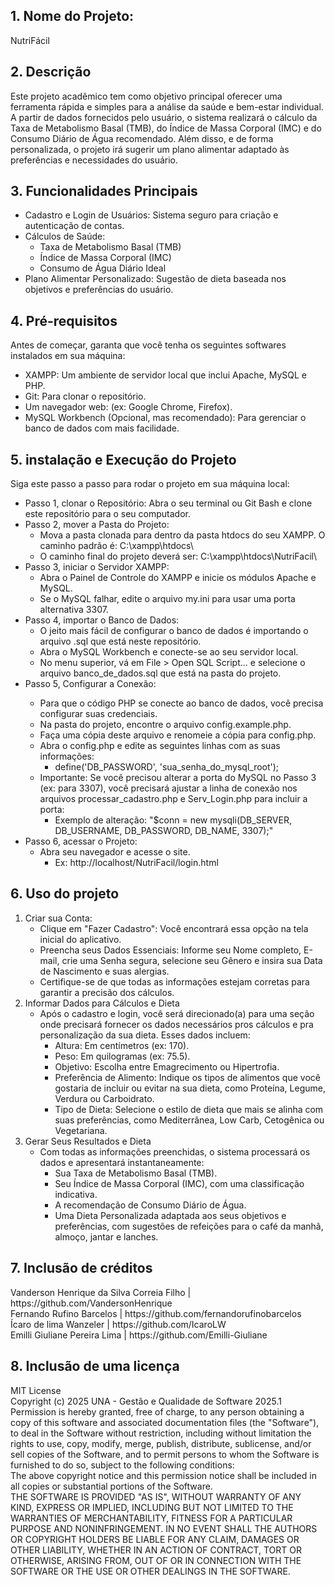 <h2>1. Nome do Projeto:</h2>
   NutriFácil
   
<h2>2. Descrição</h2>

<p>Este projeto acadêmico tem como objetivo principal oferecer uma ferramenta rápida e simples para a análise da saúde e bem-estar individual. A partir de dados fornecidos pelo usuário, o sistema realizará o cálculo da Taxa de Metabolismo Basal (TMB), do Índice de Massa Corporal (IMC) e do Consumo Diário de Água recomendado. Além disso, e de forma personalizada, o projeto irá sugerir um plano alimentar adaptado às preferências e necessidades do usuário.</p>

<h2>3. Funcionalidades Principais</h2>
<ul>
   <li>Cadastro e Login de Usuários: Sistema seguro para criação e autenticação de contas.</li>
   <li>Cálculos de Saúde:
      <ul>
         <li>Taxa de Metabolismo Basal (TMB)</li>
         <li>Índice de Massa Corporal (IMC)</li>
         <li>Consumo de Água Diário Ideal</li>     
      </ul></li>
   <li>Plano Alimentar Personalizado: Sugestão de dieta baseada nos objetivos e preferências do usuário.</li>
</ul>

<h2>4. Pré-requisitos</h2>
<p>Antes de começar, garanta que você tenha os seguintes softwares instalados em sua máquina:</p>
   <ul>
      <li>XAMPP: Um ambiente de servidor local que inclui Apache, MySQL e PHP.</li>
      <li>Git: Para clonar o repositório.</li>
      <li>Um navegador web: (ex: Google Chrome, Firefox).</li>
      <li>MySQL Workbench (Opcional, mas recomendado): Para gerenciar o banco de dados com mais facilidade.</li>
   </ul>

<h2>5. instalação e Execução do Projeto</h2>
<p>Siga este passo a passo para rodar o projeto em sua máquina local:</p>
<ul>
   <li>Passo 1, clonar o Repositório: Abra o seu terminal ou Git Bash e clone este repositório para o seu computador.</li>
   <li>Passo 2, mover a Pasta do Projeto:<ul>
   <li>Mova a pasta clonada  para dentro da pasta htdocs do seu XAMPP. O caminho padrão é: C:\xampp\htdocs\</li>
   <li>O caminho final do projeto deverá ser: C:\xampp\htdocs\NutriFacil\</li></ul></li>
   <li>Passo 3, iniciar o Servidor XAMPP:<ul> 
      <li>Abra o Painel de Controle do XAMPP e inicie os módulos Apache e MySQL.</li>
      <li>Se o MySQL falhar, edite o arquivo my.ini para usar uma porta alternativa 3307.</li></ul>
   </li>
   <li>Passo 4, importar o Banco de Dados: <ul>
      <li>O jeito mais fácil de configurar o banco de dados é importando o arquivo .sql que está neste repositório.</li>
      <li>Abra o MySQL Workbench e conecte-se ao seu servidor local.</li>
      <li>No menu superior, vá em File > Open SQL Script... e selecione o arquivo banco_de_dados.sql que está na pasta do projeto.</li>
   </li></ul>
   <li>Passo 5, Configurar a Conexão:</li><ul>
      <li>Para que o código PHP se conecte ao banco de dados, você precisa configurar suas credenciais.</li>
      <li>Na pasta do projeto, encontre o arquivo config.example.php.</li>
      <li>Faça uma cópia deste arquivo e renomeie a cópia para config.php.</li>
      <li>Abra o config.php e edite as seguintes linhas com as suas informações:<ul>
         <li>define('DB_PASSWORD', 'sua_senha_do_mysql_root');</li>
      </ul></li>
      <li>Importante: Se você precisou alterar a porta do MySQL no Passo 3 (ex: para 3307), você precisará ajustar a linha de conexão nos arquivos processar_cadastro.php e Serv_Login.php para incluir a porta:<ul>
         <li>Exemplo de alteração: "$conn = new mysqli(DB_SERVER, DB_USERNAME, DB_PASSWORD, DB_NAME, 3307);"</li>
      </ul></li>
   </ul>   
   <li>Passo 6, acessar o Projeto:<ul>
      <li>Abra seu navegador e acesse o site.<ul>
         <li>Ex: http://localhost/NutriFacil/login.html</li>
      </ul></li>
   </ul></li>
</ul>

   
<h2>6. Uso do projeto</h2>

   <ol>
      <li>Criar sua Conta:<ul>
         <li>Clique em "Fazer Cadastro": Você encontrará essa opção na tela inicial do aplicativo.</li>
         <li>Preencha seus Dados Essenciais: Informe seu Nome completo, E-mail, crie uma Senha segura, selecione seu Gênero e insira sua Data de Nascimento e suas alergias.</li>
         <li>Certifique-se de que todas as informações estejam corretas para garantir a precisão dos cálculos.</li>
      </ul></li>
      <li>Informar Dados para Cálculos e Dieta<ul><li>Após o cadastro e login, você será direcionado(a) para uma seção onde precisará fornecer os dados necessários pros cálculos e pra personalização da sua dieta. Esses dados incluem:<ul>
         <li>Altura: Em centímetros (ex: 170).</li>
         <li>Peso: Em quilogramas (ex: 75.5).</li>
         <li>Objetivo: Escolha entre Emagrecimento ou Hipertrofia.</li>
         <li>Preferência de Alimento: Indique os tipos de alimentos que você gostaria de incluir ou evitar na sua dieta, como Proteína, Legume, Verdura ou Carboidrato.</li>
         <li>Tipo de Dieta: Selecione o estilo de dieta que mais se alinha com suas preferências, como Mediterrânea, Low Carb, Cetogênica ou Vegetariana.</li>
      </ul></li></ul></li>
      <li>Gerar Seus Resultados e Dieta<ul>
         <li>Com todas as informações preenchidas, o sistema processará os dados e apresentará instantaneamente:<ul>
            <li>Sua Taxa de Metabolismo Basal (TMB).</li>
            <li>Seu Índice de Massa Corporal (IMC), com uma classificação indicativa.</li>
            <li>A recomendação de Consumo Diário de Água.</li>
            <li>Uma Dieta Personalizada adaptada aos seus objetivos e preferências, com sugestões de refeições para o café da manhã, almoço, jantar e lanches.</li>
         </ul>
         </li>
      </ul></li>
   </ol> 
   
<h2>7. Inclusão de créditos</h2>
<p>Vanderson Henrique da Silva Correia Filho | https://github.com/VandersonHenrique<br>
Fernando Rufino Barcelos | https://github.com/fernandorufinobarcelos<br>
Ícaro de lima Wanzeler | https://github.com/IcaroLW<br>
Emilli Giuliane Pereira Lima | https://github.com/Emilli-Giuliane
</p>

<h2>8. Inclusão de uma licença</h2>
MIT License<br>
Copyright (c) 2025 UNA - Gestão e Qualidade de Software 2025.1<br>
Permission is hereby granted, free of charge, to any person obtaining a copy
of this software and associated documentation files (the "Software"), to deal
in the Software without restriction, including without limitation the rights
to use, copy, modify, merge, publish, distribute, sublicense, and/or sell
copies of the Software, and to permit persons to whom the Software is
furnished to do so, subject to the following conditions:<br>
The above copyright notice and this permission notice shall be included in all
copies or substantial portions of the Software.<br>
THE SOFTWARE IS PROVIDED "AS IS", WITHOUT WARRANTY OF ANY KIND, EXPRESS OR
IMPLIED, INCLUDING BUT NOT LIMITED TO THE WARRANTIES OF MERCHANTABILITY,
FITNESS FOR A PARTICULAR PURPOSE AND NONINFRINGEMENT. IN NO EVENT SHALL THE
AUTHORS OR COPYRIGHT HOLDERS BE LIABLE FOR ANY CLAIM, DAMAGES OR OTHER
LIABILITY, WHETHER IN AN ACTION OF CONTRACT, TORT OR OTHERWISE, ARISING FROM,
OUT OF OR IN CONNECTION WITH THE SOFTWARE OR THE USE OR OTHER DEALINGS IN THE
SOFTWARE.
